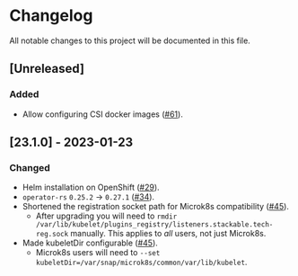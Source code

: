 # Changelog

All notable changes to this project will be documented in this file.

## [Unreleased]

### Added

- Allow configuring CSI docker images ([#61]).

[#61]: https://github.com/stackabletech/listener-operator/pull/61

## [23.1.0] - 2023-01-23

### Changed

- Helm installation on OpenShift ([#29]).
- `operator-rs` `0.25.2` -> `0.27.1` ([#34]).
- Shortened the registration socket path for Microk8s compatibility ([#45]).
  - After upgrading you will need to
    `rmdir /var/lib/kubelet/plugins_registry/listeners.stackable.tech-reg.sock` manually.
    This applies to *all* users, not just Microk8s.
- Made kubeletDir configurable ([#45]).
  - Microk8s users will need to `--set kubeletDir=/var/snap/microk8s/common/var/lib/kubelet`.


[#29]: https://github.com/stackabletech/listener-operator/pull/29
[#34]: https://github.com/stackabletech/listener-operator/pull/34
[#45]: https://github.com/stackabletech/listener-operator/pull/45
